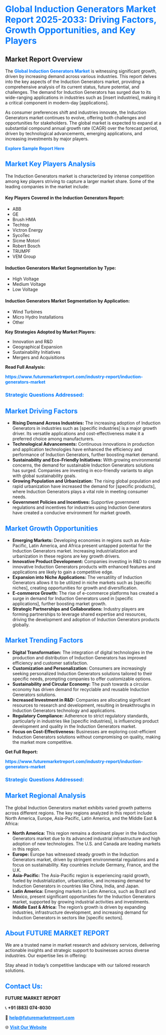 <h1 style="color: #007BFF;">Global Induction Generators Market Report 2025-2033: Driving Factors, Growth Opportunities, and Key Players</h1>

<section id="overview">
<h2>Market Report Overview</h2>
<p>The <a href="https://www.futuremarketreport.com/industry-report/induction-generators-market" style="color: #007BFF; text-decoration: none;"><strong>Global Induction Generators Market</strong></a> is witnessing significant growth, driven by increasing demand across various industries. This report delves into the key aspects of the Induction Generators market, providing a comprehensive analysis of its current status, future potential, and challenges. The demand for Induction Generators has surged due to its wide-ranging applications in industries such as [insert industries], making it a critical component in modern-day [applications].</p>
<p>As consumer preferences shift and industries innovate, the Induction Generators market continues to evolve, offering both challenges and opportunities for stakeholders. The global market is expected to expand at a substantial compound annual growth rate (CAGR) over the forecast period, driven by technological advancements, emerging applications, and increasing investments by major players.</p>
</section>

<section id="overview">
<p><a href="https://www.futuremarketreport.com/request-sample/reportId=58631" style="color: #007BFF; text-decoration: none;"><strong>Explore Sample Report Here</strong></a></p>
</section>

<section id="key-players">
<h2 style="color: #007BFF;">Market Key Players Analysis</h2>
<p>The Induction Generators market is characterized by intense competition among key players striving to capture a larger market share. Some of the leading companies in the market include:</p>
<h4>Key Players Covered in the Induction Generators Report:</h4>
<ul><li>ABB</li><li>GE</li><li>Brush HMA</li><li>Techtop</li><li>Victron Energy</li><li>SycoTec</li><li>Sicme Motori</li><li>Robert Bosch</li><li>TRUMPF</li><li>VEM Group</li></ul>
<h4>Induction Generators Market Segmentation by Type:</h4>
<ul><li>High Voltage</li><li>Medium Voltage</li><li>Low Voltage</li></ul>

<h4>Induction Generators Market Segmentation by Application:</h4>
<ul><li>Wind Turbines</li><li>Micro Hydro Installations</li><li>Other</li></ul>
<p><strong>Key Strategies Adopted by Market Players:</strong></p>
<ul>
<li>Innovation and R&D</li>
<li>Geographical Expansion</li>
<li>Sustainability Initiatives</li>
<li>Mergers and Acquisitions</li>
</ul>
</section>

<section>
<p><strong>Read Full Analysis: </strong></p><a href="https://www.futuremarketreport.com/industry-report/induction-generators-market" style="color: #007BFF; text-decoration: none;"><strong>https://www.futuremarketreport.com/industry-report/induction-generators-market</strong></a>
<h3 style="color: #007BFF;">Strategic Questions Addressed:</h3>
</section>

<section id="driving-factors">
<h2 style="color: #007BFF;">Market Driving Factors</h2>
<ul>
<li><strong>Rising Demand Across Industries:</strong> The increasing adoption of Induction Generators in industries such as [specific industries] is a major growth driver. Its versatile applications and cost-effectiveness make it a preferred choice among manufacturers.</li>
<li><strong>Technological Advancements:</strong> Continuous innovations in production and application technologies have enhanced the efficiency and performance of Induction Generators, further boosting market demand.</li>
<li><strong>Sustainability and Eco-Friendly Initiatives:</strong> With growing environmental concerns, the demand for sustainable Induction Generators solutions has surged. Companies are investing in eco-friendly variants to align with global sustainability goals.</li>
<li><strong>Growing Population and Urbanization:</strong> The rising global population and rapid urbanization have increased the demand for [specific products], where Induction Generators plays a vital role in meeting consumer needs.</li>
<li><strong>Government Policies and Incentives:</strong> Supportive government regulations and incentives for industries using Induction Generators have created a conducive environment for market growth.</li>
</ul>
</section>

<section id="growth-opportunities">
<h2 style="color: #007BFF;">Market Growth Opportunities</h2>
<ul>
<li><strong>Emerging Markets:</strong> Developing economies in regions such as Asia-Pacific, Latin America, and Africa present untapped potential for the Induction Generators market. Increasing industrialization and urbanization in these regions are key growth drivers.</li>
<li><strong>Innovative Product Development:</strong> Companies investing in R&D to create innovative Induction Generators products with enhanced features and applications are likely to gain a competitive edge.</li>
<li><strong>Expansion into Niche Applications:</strong> The versatility of Induction Generators allows it to be utilized in niche markets such as [specific niches], creating opportunities for growth and diversification.</li>
<li><strong>E-commerce Growth:</strong> The rise of e-commerce platforms has created a surge in demand for Induction Generators used in [specific applications], further boosting market growth.</li>
<li><strong>Strategic Partnerships and Collaborations:</strong> Industry players are forming partnerships to leverage shared expertise and resources, driving the development and adoption of Induction Generators products globally.</li>
</ul>
</section>

<section id="trending-factors">
<h2 style="color: #007BFF;">Market Trending Factors</h2>
<ul>
<li><strong>Digital Transformation:</strong> The integration of digital technologies in the production and distribution of Induction Generators has improved efficiency and customer satisfaction.</li>
<li><strong>Customization and Personalization:</strong> Consumers are increasingly seeking personalized Induction Generators solutions tailored to their specific needs, prompting companies to offer customizable options.</li>
<li><strong>Sustainability and Circular Economy:</strong> The push towards a circular economy has driven demand for recyclable and reusable Induction Generators solutions.</li>
<li><strong>Increased Investment in R&D:</strong> Companies are allocating significant resources to research and development, resulting in breakthroughs in Induction Generators technology and applications.</li>
<li><strong>Regulatory Compliance:</strong> Adherence to strict regulatory standards, particularly in industries like [specific industries], is influencing product development and quality in the Induction Generators market.</li>
<li><strong>Focus on Cost-Effectiveness:</strong> Businesses are exploring cost-efficient Induction Generators solutions without compromising on quality, making the market more competitive.</li>
</ul>
</section>

<section>
<p><strong>Get Full Report: </strong></p><a href="https://www.futuremarketreport.com/industry-report/induction-generators-market" style="color: #007BFF; text-decoration: none;"><strong>https://www.futuremarketreport.com/industry-report/induction-generators-market</strong></a>
<h3 style="color: #007BFF;">Strategic Questions Addressed:</h3>
</section>


<section id="regional-analysis">
<h2 style="color: #007BFF;">Market Regional Analysis</h2>
<p>The global Induction Generators market exhibits varied growth patterns across different regions. The key regions analyzed in this report include North America, Europe, Asia-Pacific, Latin America, and the Middle East & Africa:</p>
<ul>
<li><strong>North America:</strong> This region remains a dominant player in the Induction Generators market due to its advanced industrial infrastructure and high adoption of new technologies. The U.S. and Canada are leading markets in this region.</li>
<li><strong>Europe:</strong> Europe has witnessed steady growth in the Induction Generators market, driven by stringent environmental regulations and a focus on sustainability. Key countries include Germany, France, and the U.K.</li>
<li><strong>Asia-Pacific:</strong> The Asia-Pacific region is experiencing rapid growth, fueled by industrialization, urbanization, and increasing demand for Induction Generators in countries like China, India, and Japan.</li>
<li><strong>Latin America:</strong> Emerging markets in Latin America, such as Brazil and Mexico, present significant opportunities for the Induction Generators market, supported by growing industrial activities and investments.</li>
<li><strong>Middle East & Africa:</strong> The region’s growth is driven by expanding industries, infrastructure development, and increasing demand for Induction Generators in sectors like [specific sectors].</li>
</ul>
</section>

<footer>
<h2 style="color: #007BFF;">About FUTURE MARKET REPORT</h2>
<p>We are a trusted name in market research and advisory services, delivering actionable insights and strategic support to businesses across diverse industries. Our expertise lies in offering:</p>

<p>Stay ahead in today’s competitive landscape with our tailored research solutions.</p>

<h2 style="color: #007BFF;">Contact Us:</h2>
<p><strong>FUTURE MARKET REPORT</strong></p>
<p>📞 <strong>+91 (883) 074-8030</strong></p>
<p>📧 <strong><a href="mailto:help@futuremarketreport.com" style="color: #007BFF;">help@futuremarketreport.com</a></strong></p>
<p>🌐 <strong><a href="https://www.futuremarketreport.com/" style="color: #007BFF;">Visit Our Website</a></strong></p>
</footer>